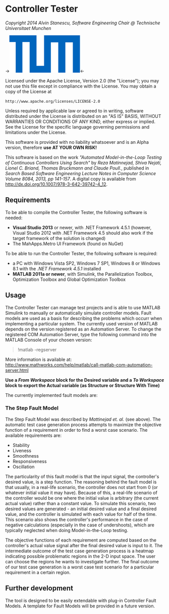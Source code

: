 # Controller Tester
*Copyright 2014 Alvin Stanescu, Software Engineering Chair @ Technische Universitaet Munchen*

->![Technische Universitaet Muenchen](/WPFGUI/Resources/TUM.png)<-


Licensed under the Apache License, Version 2.0 (the "License");
you may not use this file except in compliance with the License.
You may obtain a copy of the License at

    http://www.apache.org/licenses/LICENSE-2.0

Unless required by applicable law or agreed to in writing, software
distributed under the License is distributed on an "AS IS" BASIS,
WITHOUT WARRANTIES OR CONDITIONS OF ANY KIND, either express or implied.
See the License for the specific language governing permissions and
limitations under the License.

This software is provided with no liability whatsoever and is an Alpha version, therefore **use AT YOUR OWN RISK!**

This software is based on the work *"Automated Model-in-the-Loop Testing of Continuous Controllers Using Search"*
by *Reza Matinnejad, Shiva Nejati, Lionel C. Briand, Thomas Bruckmann and Claude Poull.*, published in *Search Based Software Engineering Lecture Notes in Computer Science Volume 8084, 2013, pp 141-157*.
A digital copy is available from http://dx.doi.org/10.1007/978-3-642-39742-4_12.

## Requirements
To be able to compile the Controller Tester, the following software is needed:
* **Visual Studio 2013** or newer, with .NET Framework 4.5.1 (however, Visual Studio 2012 with .NET Framework 4.5 should also work if the target framework of the solution is changed)
* The MahApps.Metro UI Framework (found on NuGet)
  
To be able to run the Controller Tester, the following software is required:
* a PC with Windows Vista SP2, Windows 7 SP1, Windows 8 or Windows 8.1 with the *.NET Framework 4.5.1* installed
* **MATLAB 2011a or newer**, with Simulink, the Parallelization Toolbox, Optimization Toolbox and Global Optimization Toolbox

## Usage 
The Controller Tester can manage test projects and is able to use MATLAB Simulink to manually or automatically simulate controller models. Fault models are used as a basis for describing the problems which occurr when implementing a particular system. The currently used version of MATLAB depends on the version registered as an Automation Server. To change the registered COM Automation Server, type the following command into the MATLAB Console of your chosen version:
> !matlab -regserver

More information is available at: http://www.mathworks.com/help/matlab/call-matlab-com-automation-server.html

**Use a *From Workspace* block for the Desired variable and a *To Workspace* block to export the Actual variable (as Structure or Structure With Time)**

The currently implemented fault models are:

### The Step Fault Model
The Step Fault Model was described by *Mattinejad et. al.* (see above). The automatic test case generation process attempts to maximize the objective function of a requirement in order to find a worst case scenario. The available requirements are:
* Stability
* Liveness
* Smoothness
* Responsiveness
* Oscillation

The particularity of this fault model is that the input signal, the controller's desired value, is a step function. The reasoning behind the fault model is that usually, in a real-life scenario, the controller does not start from 0 (or whatever initial value it may have). Because of this, a real-life scenario of the controller would be one where the initial value is arbitrary (the current actual value) rather than a constant value. To simulate this scenario, two desired values are generated - an initial desired value and a final desired value, and the controller is simulated with each value for half of the time. This scenario also shows the controller's performance in the case of negative calculations (especially in the case of undershoots), which are typically neglected when doing Model-in-the-Loop testing.

The objective functions of each requirement are computed based on the controller's actual value signal after the final desired value is input to it. The intermediate outcome of the test case generation process is a heatmap indicating possible problematic regions in the 2-D input space. The user can choose the regions he wants to investigate further. The final outcome of our test case generation is a worst case test scenario for a particular requirement in a certain region.

## Further development
The tool is designed to be easily extendable with plug-in Controller Fault Models. A template for Fault Models will be provided in a future version.
